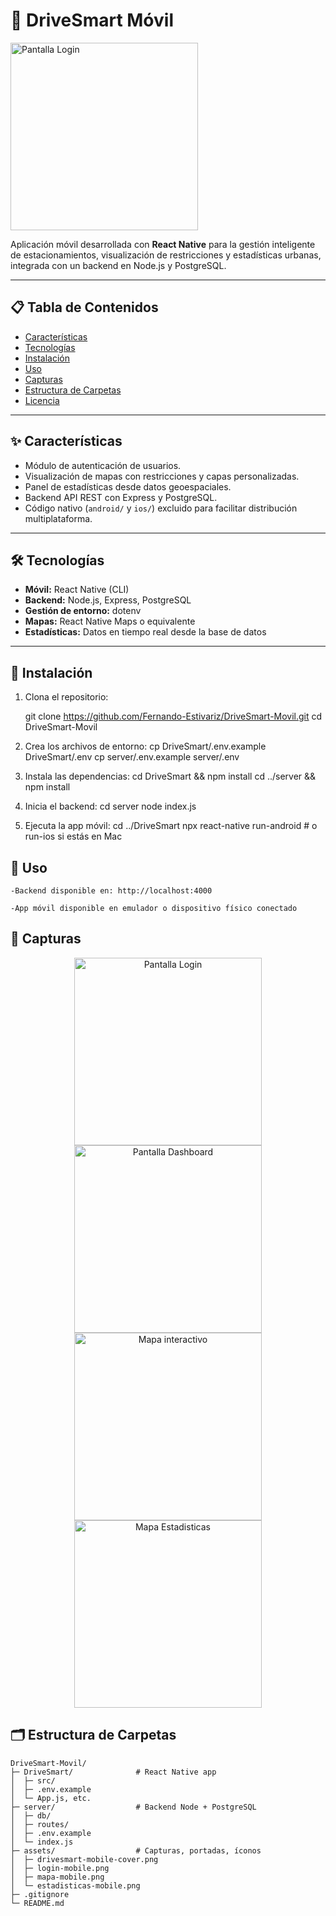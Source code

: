 # 📱 DriveSmart Móvil

<img src="./assets/login.png" alt="Pantalla Login" width="300" />

Aplicación móvil desarrollada con **React Native** para la gestión inteligente de estacionamientos, visualización de restricciones y estadísticas urbanas, integrada con un backend en Node.js y PostgreSQL.

---

## 📋 Tabla de Contenidos

* [Características](#-características)
* [Tecnologías](#-tecnologías)
* [Instalación](#-instalación)
* [Uso](#-uso)
* [Capturas](#-capturas)
* [Estructura de Carpetas](#-estructura-de-carpetas)
* [Licencia](#-licencia)

---

## ✨ Características

* Módulo de autenticación de usuarios.
* Visualización de mapas con restricciones y capas personalizadas.
* Panel de estadísticas desde datos geoespaciales.
* Backend API REST con Express y PostgreSQL.
* Código nativo (`android/` y `ios/`) excluido para facilitar distribución multiplataforma.

---

## 🛠 Tecnologías

* **Móvil:** React Native (CLI)
* **Backend:** Node.js, Express, PostgreSQL
* **Gestión de entorno:** dotenv
* **Mapas:** React Native Maps o equivalente
* **Estadísticas:** Datos en tiempo real desde la base de datos

---

## 🔧 Instalación

1. Clona el repositorio:

   git clone https://github.com/Fernando-Estivariz/DriveSmart-Movil.git
   cd DriveSmart-Movil

2. Crea los archivos de entorno:
    cp DriveSmart/.env.example DriveSmart/.env
    cp server/.env.example server/.env

3. Instala las dependencias:
    cd DriveSmart && npm install
    cd ../server && npm install

4. Inicia el backend:
    cd server
    node index.js

5. Ejecuta la app móvil:
    cd ../DriveSmart
    npx react-native run-android  # o run-ios si estás en Mac

## 🚀 Uso
    -Backend disponible en: http://localhost:4000

    -App móvil disponible en emulador o dispositivo físico conectado

## 📸 Capturas

<p align="center">
  <img src="./assets/login.png" alt="Pantalla Login" width="300" />
  <img src="./assets/carga.png" alt="Pantalla Dashboard" width="300" />
  <img src="./assets/carga.png" alt="Mapa interactivo" width="300" />
  <img src="./assets/resgistrate.png" alt="Mapa Estadisticas" width="300" />
</p>

## 🗂 Estructura de Carpetas

```text
DriveSmart-Movil/
├─ DriveSmart/              # React Native app
│  ├─ src/
│  ├─ .env.example
│  └─ App.js, etc.
├─ server/                  # Backend Node + PostgreSQL
│  ├─ db/
│  ├─ routes/
│  ├─ .env.example
│  └─ index.js
├─ assets/                  # Capturas, portadas, íconos
│  ├─ drivesmart-mobile-cover.png
│  ├─ login-mobile.png
│  ├─ mapa-mobile.png
│  └─ estadisticas-mobile.png
├─ .gitignore
└─ README.md